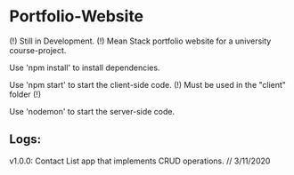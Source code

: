 # Portfolio-Website
(!) Still in Development. (!)
Mean Stack portfolio website for a university course-project.


Use 'npm install' to install dependencies.

Use 'npm start' to start the client-side code. (!) Must be used in the "client" folder (!)

Use 'nodemon' to start the server-side code.

## Logs:
v1.0.0: Contact List app that implements CRUD operations. // 3/11/2020
